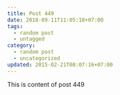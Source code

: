 ```yaml
---
title: Post 449
date: 2018-09-11T11:05:18+07:00
tags:
  - random post
  - untagged
category:
  - random post
  - uncategorized
updated: 2015-02-21T08:07:16+07:00
---
```

This is content of post 449